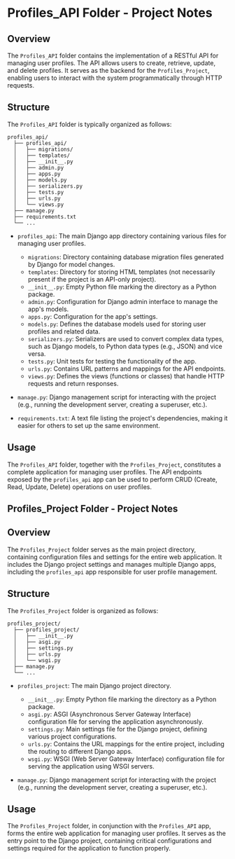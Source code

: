 # Profiles_API Folder - Project Notes

## Overview

The `Profiles_API` folder contains the implementation of a RESTful API for managing user profiles. The API allows users to create, retrieve, update, and delete profiles. It serves as the backend for the `Profiles_Project`, enabling users to interact with the system programmatically through HTTP requests.

## Structure

The `Profiles_API` folder is typically organized as follows:

```
profiles_api/
  ├── profiles_api/
  │   ├── migrations/
  │   ├── templates/
  │   ├── __init__.py
  │   ├── admin.py
  │   ├── apps.py
  │   ├── models.py
  │   ├── serializers.py
  │   ├── tests.py
  │   ├── urls.py
  │   └── views.py
  ├── manage.py
  ├── requirements.txt
  └── ...
```

- `profiles_api`: The main Django app directory containing various files for managing user profiles.

  - `migrations`: Directory containing database migration files generated by Django for model changes.
  - `templates`: Directory for storing HTML templates (not necessarily present if the project is an API-only project).
  - `__init__.py`: Empty Python file marking the directory as a Python package.
  - `admin.py`: Configuration for Django admin interface to manage the app's models.
  - `apps.py`: Configuration for the app's settings.
  - `models.py`: Defines the database models used for storing user profiles and related data.
  - `serializers.py`: Serializers are used to convert complex data types, such as Django models, to Python data types (e.g., JSON) and vice versa.
  - `tests.py`: Unit tests for testing the functionality of the app.
  - `urls.py`: Contains URL patterns and mappings for the API endpoints.
  - `views.py`: Defines the views (functions or classes) that handle HTTP requests and return responses.

- `manage.py`: Django management script for interacting with the project (e.g., running the development server, creating a superuser, etc.).
- `requirements.txt`: A text file listing the project's dependencies, making it easier for others to set up the same environment.

## Usage

The `Profiles_API` folder, together with the `Profiles_Project`, constitutes a complete application for managing user profiles. The API endpoints exposed by the `profiles_api` app can be used to perform CRUD (Create, Read, Update, Delete) operations on user profiles.

## Profiles_Project Folder - Project Notes

## Overview

The `Profiles_Project` folder serves as the main project directory, containing configuration files and settings for the entire web application. It includes the Django project settings and manages multiple Django apps, including the `profiles_api` app responsible for user profile management.

## Structure

The `Profiles_Project` folder is organized as follows:

```
profiles_project/
  ├── profiles_project/
  │   ├── __init__.py
  │   ├── asgi.py
  │   ├── settings.py
  │   ├── urls.py
  │   └── wsgi.py
  ├── manage.py
  └── ...
```

- `profiles_project`: The main Django project directory.

  - `__init__.py`: Empty Python file marking the directory as a Python package.
  - `asgi.py`: ASGI (Asynchronous Server Gateway Interface) configuration file for serving the application asynchronously.
  - `settings.py`: Main settings file for the Django project, defining various project configurations.
  - `urls.py`: Contains the URL mappings for the entire project, including the routing to different Django apps.
  - `wsgi.py`: WSGI (Web Server Gateway Interface) configuration file for serving the application using WSGI servers.

- `manage.py`: Django management script for interacting with the project (e.g., running the development server, creating a superuser, etc.).

## Usage

The `Profiles_Project` folder, in conjunction with the `Profiles_API` app, forms the entire web application for managing user profiles. It serves as the entry point to the Django project, containing critical configurations and settings required for the application to function properly.
